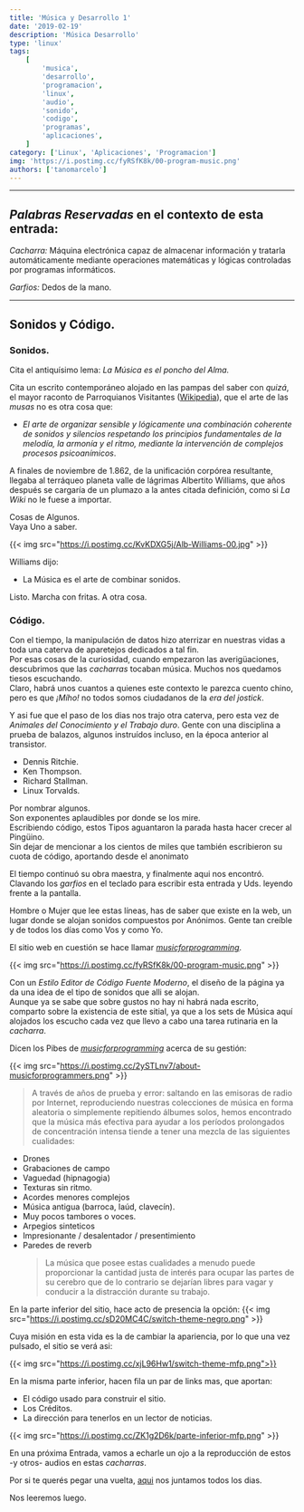 ```yaml
---
title: 'Música y Desarrollo 1'
date: '2019-02-19'
description: 'Música Desarrollo'
type: 'linux'
tags:
    [
        'musica',
        'desarrollo',
        'programacion',
        'linux',
        'audio',
        'sonido',
        'codigo',
        'programas',
        'aplicaciones',
    ]
category: ['Linux', 'Aplicaciones', 'Programacion']
img: 'https://i.postimg.cc/fyRSfK8k/00-program-music.png'
authors: ['tanomarcelo']
---
```


---

## _Palabras Reservadas_ en el contexto de esta entrada:

_Cacharra:_ Máquina electrónica capaz de almacenar información y tratarla automáticamente mediante operaciones matemáticas y lógicas controladas por programas informáticos.

_Garfios:_ Dedos de la mano.

---

## Sonidos y Código.

### Sonidos.

Cita el antiquísimo lema: _La Música es el poncho del Alma._

Cita un escrito contemporáneo alojado en las pampas del saber con _quizá_, el mayor raconto de Parroquianos Visitantes ([Wikipedia](https://es.wikipedia.org/wiki/M%C3%BAsica)), que el arte de las _musas_ no es otra cosa que:

-   _El arte de organizar sensible y lógicamente una combinación coherente de sonidos y silencios respetando los principios fundamentales de la melodía, la armonía y el ritmo, mediante la intervención de complejos procesos psicoanímicos_.

A finales de noviembre de 1.862, de la unificación corpórea resultante, llegaba al terráqueo planeta valle de lágrimas Albertito Williams, que años después se cargaría de un plumazo a la antes citada definición, como si _La Wiki_ no le fuese a importar.

Cosas de Algunos.
<br>
Vaya Uno a saber.

{{< img src="https://i.postimg.cc/KvKDXG5j/Alb-Williams-00.jpg" >}}

Williams dijo:

-   La Música es el arte de combinar sonidos.

Listo. Marcha con fritas. A otra cosa.

### Código.

Con el tiempo, la manipulación de datos hizo aterrizar en nuestras vidas a toda una caterva de aparetejos dedicados a tal fin.
<br>
Por esas cosas de la curiosidad, cuando empezaron las averigüaciones, descubrimos que las _cacharras_ tocaban música. Muchos nos quedamos tiesos escuchando.
<br>
Claro, habrá unos cuantos a quienes este contexto le parezca cuento chino, pero es que _¡Mího!_ no todos somos ciudadanos de la _era del jostick_.

Y asi fue que el paso de los dias nos trajo otra caterva, pero esta vez de _Animales del Conocimiento y el Trabajo duro_. Gente con una disciplina a prueba de balazos, algunos instruídos incluso, en la época anterior al transistor.

-   Dennis Ritchie.
-   Ken Thompson.
-   Richard Stallman.
-   Linux Torvalds.

Por nombrar algunos.
<br>
Son exponentes aplaudibles por donde se los mire.
<br>
Escribiendo código, estos Tipos aguantaron la parada hasta hacer crecer al Pingüino.
<br>
Sin dejar de mencionar a los cientos de miles que también escribieron su cuota de código, aportando desde el anonimato

El tiempo continuó su obra maestra, y finalmente aqui nos encontró.
Clavando los _garfios_ en el teclado para escribir esta entrada y Uds. leyendo frente a la pantalla.

Hombre o Mujer que lee estas líneas, has de saber que existe en la web, un lugar donde se alojan sonidos compuestos por Anónimos. Gente tan creíble y de todos los días como Vos y como Yo.

El sitio web en cuestión se hace llamar _[musicforprogramming](https://musicforprogramming.net/)_.

{{< img src="https://i.postimg.cc/fyRSfK8k/00-program-music.png" >}}

Con un _Estilo Editor de Código Fuente Moderno_, el diseño de la página ya da una idea de el tipo de sonidos que alli se alojan.
<br>
Aunque ya se sabe que sobre gustos no hay ni habrá nada escrito, comparto sobre la existencia de este sitial, ya que a los sets de Música aquí alojados los escucho cada vez que llevo a cabo una tarea rutinaria en la _cacharra_.

Dicen los Pibes de _[musicforprogramming](https://musicforprogramming.net/)_ acerca de su gestión:

{{< img src="https://i.postimg.cc/2ySTLnv7/about-musicforprogrammers.png" >}}

> A través de años de prueba y error: saltando en las emisoras de radio por Internet, reproduciendo nuestras colecciones de música en forma aleatoria o simplemente repitiendo álbumes solos, hemos encontrado que la música más efectiva para ayudar a los períodos prolongados de concentración intensa tiende a tener una mezcla de las siguientes cualidades:

-   Drones
-   Grabaciones de campo
-   Vaguedad (hipnagogia)
-   Texturas sin ritmo.
-   Acordes menores complejos
-   Música antigua (barroca, laúd, clavecín).
-   Muy pocos tambores o voces.
-   Arpegios sinteticos
-   Impresionante / desalentador / presentimiento
-   Paredes de reverb
    > La música que posee estas cualidades a menudo puede proporcionar la cantidad justa de interés para ocupar las partes de su cerebro que de lo contrario se dejarían libres para vagar y conducir a la distracción durante su trabajo.

En la parte inferior del sitio, hace acto de presencia la opción: {{< img src="https://i.postimg.cc/sD20MC4C/switch-theme-negro.png" >}}

Cuya misión en esta vida es la de cambiar la apariencia, por lo que una vez pulsado, el sitio se verá asi:

{{< img src="https://i.postimg.cc/xjL96Hw1/switch-theme-mfp.png">}}

En la misma parte inferior, hacen fila un par de links mas, que aportan:

-   El código usado para construir el sitio.
-   Los Créditos.
-   La dirección para tenerlos en un lector de noticias.

{{< img src="https://i.postimg.cc/ZK1g2D6k/parte-inferior-mfp.png" >}}

En una próxima Entrada, vamos a echarle un ojo a la reproducción de estos -y otros- audios en estas _cacharras_.

Por si te querés pegar una vuelta, [aqui](https://t.me/PatoJADCommunity) nos juntamos todos los dias.

Nos leeremos luego.
